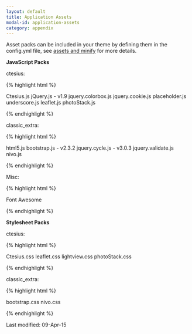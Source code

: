 ```yaml
---
layout: default
title: Application Assets
modal-id: application-assets
category: appendix
---
```


Asset packs can be included in your theme by defining them in the config.yml file, see [assets and minify](/assets#assets-and-minify) for more details.

**JavaScript Packs**

ctesius:

{% highlight html %}

Ctesius.js
jQuery.js - v1.9
jquery.colorbox.js
jquery.cookie.js
placeholder.js
underscore.js
leaflet.js
photoStack.js

{% endhighlight %}

classic_extra:

{% highlight html %}

html5.js
bootstrap.js - v2.3.2
jquery.cycle.js - v3.0.3
jquery.validate.js
nivo.js

{% endhighlight %}

Misc:

{% highlight html %}

Font Awesome

{% endhighlight %}

**Stylesheet Packs**

ctesius:

{% highlight html %}

Ctesius.css
leaflet.css
lightview.css
photoStack.css

{% endhighlight %}

classic_extra:

{% highlight html %}

bootstrap.css
nivo.css

{% endhighlight %}

Last modified: 09-Apr-15
